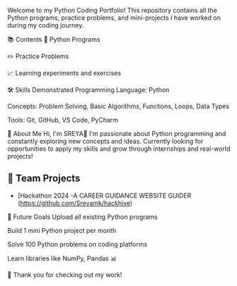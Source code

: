 
Welcome to my Python Coding Portfolio!
This repository contains all the Python programs, practice problems, and mini-projects I have worked on during my coding journey. 

📚 Contents
🐍 Python Programs

✏️ Practice Problems

📈 Learning experiments and exercises

🛠️ Skills Demonstrated
Programming Language: Python

Concepts: Problem Solving, Basic Algorithms, Functions, Loops, Data Types

Tools: Git, GitHub, VS Code, PyCharm

📌 About Me
Hi, I'm SREYA👋
I'm passionate about Python programming and constantly exploring new concepts and ideas.
Currently looking for opportunities to apply my skills and grow through internships and real-world projects!


## 🚀 Team Projects
- [Hackathon 2024 -A CAREER GUIDANCE WEBSITE GUIDER (https://github.com/Sreyamk/hackhive)


🎯 Future Goals
 Upload all existing Python programs 

 Build 1 mini Python project per month 

 Solve 100 Python problems on coding platforms 

 Learn libraries like NumPy, Pandas 📊

📣 Thank you for checking out my work!



